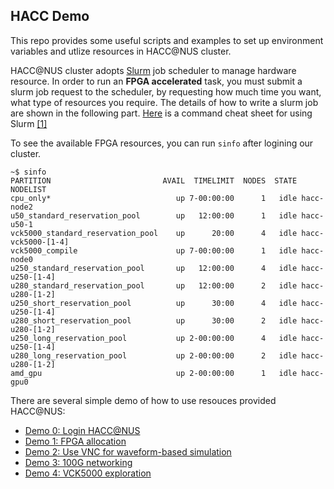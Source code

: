 ## HACC Demo

This repo provides some useful scripts and examples to set up environment variables and utlize resources in HACC@NUS cluster.


HACC@NUS cluster adopts [Slurm](https://slurm.schedmd.com/documentation.html) job scheduler to manage hardware resource. 
In order to run an __FPGA accelerated__ task, you must submit a slurm job request to the scheduler, by requesting how much time you want, what type of resources you require. The details of how to write a slurm job are shown in the following part.  [Here](doc/slurm.pdf) is a command cheat sheet for using Slurm [[1]](https://xilinx-center.csl.illinois.edu/xacc-cluster/xacc-user-guide/xacc-job-submission-and-scheduling/)


To see the available FPGA resources, you can run ```sinfo``` after logining our cluster.

```
~$ sinfo
PARTITION                         AVAIL  TIMELIMIT  NODES  STATE NODELIST
cpu_only*                            up 7-00:00:00      1   idle hacc-node2
u50_standard_reservation_pool        up   12:00:00      1   idle hacc-u50-1
vck5000_standard_reservation_pool    up      20:00      4   idle hacc-vck5000-[1-4]
vck5000_compile                      up 7-00:00:00      1   idle hacc-node0
u250_standard_reservation_pool       up   12:00:00      4   idle hacc-u250-[1-4]
u280_standard_reservation_pool       up   12:00:00      2   idle hacc-u280-[1-2]
u250_short_reservation_pool          up      30:00      4   idle hacc-u250-[1-4]
u280_short_reservation_pool          up      30:00      2   idle hacc-u280-[1-2]
u250_long_reservation_pool           up 2-00:00:00      4   idle hacc-u250-[1-4]
u280_long_reservation_pool           up 2-00:00:00      2   idle hacc-u280-[1-2]
amd_gpu                              up 2-00:00:00      1   idle hacc-gpu0

```

There are several simple demo of how to use resouces provided HACC@NUS: 

- [Demo 0: Login HACC@NUS](doc/0-login.md)
- [Demo 1: FPGA allocation](doc/1-FPGA-allocation.md)
- [Demo 2: Use VNC for waveform-based simulation](doc/2-waveform-based-simulation.md)
- [Demo 3: 100G networking](doc/3-100G-network-interaction.md)
- [Demo 4: VCK5000 exploration](doc/4-VCK5000.md)
